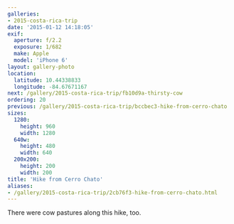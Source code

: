 ```yaml
---
galleries:
- 2015-costa-rica-trip
date: '2015-01-12 14:18:05'
exif:
  aperture: f/2.2
  exposure: 1/682
  make: Apple
  model: 'iPhone 6'
layout: gallery-photo
location:
  latitude: 10.44338833
  longitude: -84.67671167
next: /gallery/2015-costa-rica-trip/fb10d9a-thirsty-cow
ordering: 20
previous: /gallery/2015-costa-rica-trip/bccbec3-hike-from-cerro-chato
sizes:
  1280:
    height: 960
    width: 1280
  640w:
    height: 480
    width: 640
  200x200:
    height: 200
    width: 200
title: 'Hike from Cerro Chato'
aliases:
- /gallery/2015-costa-rica-trip/2cb76f3-hike-from-cerro-chato.html
---
```


There were cow pastures along this hike, too.
